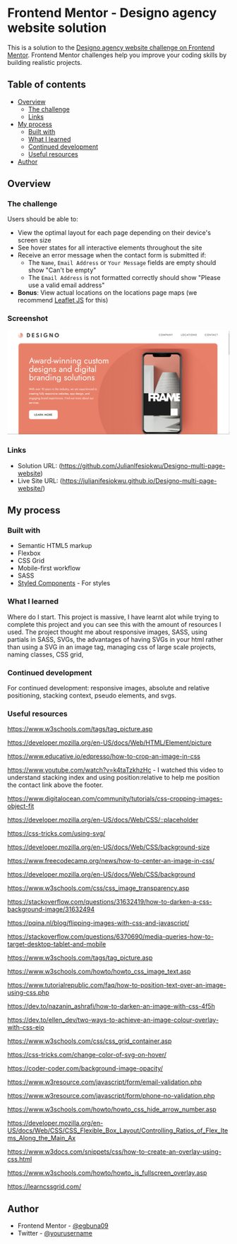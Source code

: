# Frontend Mentor - Designo agency website solution

This is a solution to the [Designo agency website challenge on Frontend Mentor](https://www.frontendmentor.io/challenges/designo-multipage-website-G48K6rfUT). Frontend Mentor challenges help you improve your coding skills by building realistic projects.

## Table of contents

- [Overview](#overview)
  - [The challenge](#the-challenge)
  - [Links](#links)
- [My process](#my-process)
  - [Built with](#built-with)
  - [What I learned](#what-i-learned)
  - [Continued development](#continued-development)
  - [Useful resources](#useful-resources)
- [Author](#author)

## Overview

### The challenge

Users should be able to:

- View the optimal layout for each page depending on their device's screen size
- See hover states for all interactive elements throughout the site
- Receive an error message when the contact form is submitted if:
  - The `Name`, `Email Address` or `Your Message` fields are empty should show "Can't be empty"
  - The `Email Address` is not formatted correctly should show "Please use a valid email address"
- **Bonus**: View actual locations on the locations page maps (we recommend [Leaflet JS](https://leafletjs.com/) for this)

### Screenshot

![](./assets/Designo-Website.png)

### Links

- Solution URL: (https://github.com/JulianIfesiokwu/Designo-multi-page-website)
- Live Site URL: (https://julianifesiokwu.github.io/Designo-multi-page-website/)

## My process

### Built with

- Semantic HTML5 markup
- Flexbox
- CSS Grid
- Mobile-first workflow
- SASS
- [Styled Components](https://styled-components.com/) - For styles

### What I learned

Where do I start. This project is massive, I have learnt alot while trying to complete this project and you can see
this with the amount of resources I used. The project thought me about responsive images,
SASS,
using partials in SASS,
SVGs,
the advantages of having SVGs in your html rather than using a SVG in an image tag,
managing css of large scale projects,
naming classes,
CSS grid,

### Continued development

For continued development:
responsive images,
absolute and relative positioning,
stacking context,
pseudo elements, and
svgs.

### Useful resources

https://www.w3schools.com/tags/tag_picture.asp

https://developer.mozilla.org/en-US/docs/Web/HTML/Element/picture

https://www.educative.io/edpresso/how-to-crop-an-image-in-css

https://www.youtube.com/watch?v=k4taTzkhzHc - I watched this video to understand stacking index and using position:relative to help me position the contact link above the footer.

https://www.digitalocean.com/community/tutorials/css-cropping-images-object-fit

https://developer.mozilla.org/en-US/docs/Web/CSS/::placeholder

https://css-tricks.com/using-svg/

https://developer.mozilla.org/en-US/docs/Web/CSS/background-size

https://www.freecodecamp.org/news/how-to-center-an-image-in-css/

https://developer.mozilla.org/en-US/docs/Web/CSS/background

https://www.w3schools.com/css/css_image_transparency.asp

https://stackoverflow.com/questions/31632419/how-to-darken-a-css-background-image/31632494

https://pqina.nl/blog/flipping-images-with-css-and-javascript/

https://stackoverflow.com/questions/6370690/media-queries-how-to-target-desktop-tablet-and-mobile

https://www.w3schools.com/tags/tag_picture.asp

https://www.w3schools.com/howto/howto_css_image_text.asp

https://www.tutorialrepublic.com/faq/how-to-position-text-over-an-image-using-css.php

https://dev.to/nazanin_ashrafi/how-to-darken-an-image-with-css-4f5h

https://dev.to/ellen_dev/two-ways-to-achieve-an-image-colour-overlay-with-css-eio

https://www.w3schools.com/css/css_grid_container.asp

https://css-tricks.com/change-color-of-svg-on-hover/

https://coder-coder.com/background-image-opacity/

https://www.w3resource.com/javascript/form/email-validation.php

https://www.w3resource.com/javascript/form/phone-no-validation.php

https://www.w3schools.com/howto/howto_css_hide_arrow_number.asp

https://developer.mozilla.org/en-US/docs/Web/CSS/CSS_Flexible_Box_Layout/Controlling_Ratios_of_Flex_Items_Along_the_Main_Ax

https://www.w3docs.com/snippets/css/how-to-create-an-overlay-using-css.html

https://www.w3schools.com/howto/howto_js_fullscreen_overlay.asp

https://learncssgrid.com/

## Author

- Frontend Mentor - [@egbuna09](https://www.frontendmentor.io/profile/egbuna)
- Twitter - [@yourusername](https://www.twitter.com/mrjules07)
